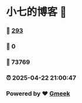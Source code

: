 # 小七的博客 :link:  
### :page_facing_up: [293](/tag.html) 
### :speech_balloon: 0 
### :hibiscus: 73769 
### :alarm_clock: 2025-04-22 21:00:47 
### Powered by :heart: [Gmeek](https://github.com/Meekdai/Gmeek)
